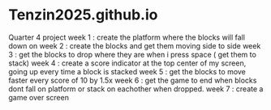 # Tenzin2025.github.io
Quarter 4 project
week 1 : create the platform where the blocks will fall down on
week 2 : create the blocks and get them moving side to side
week 3 : get the blocks to drop where they are when i press space ( get them to stack)
week 4 : create a score indicator at the top center of my screen, going up every time a block is stacked
week 5 : get the blocks to move faster every score of 10 by 1.5x
week 6 : get the game to end when blocks dont fall on platform or stack on eachother when dropped.
week 7 : create a game over screen
